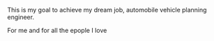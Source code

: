 This is my goal to achieve my dream job, automobile vehicle planning engineer.

For me and for all the epople I love

